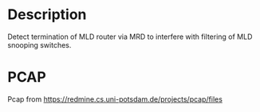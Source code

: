 # Description

Detect termination of MLD router via MRD to interfere with filtering of MLD snooping switches.

# PCAP

Pcap from https://redmine.cs.uni-potsdam.de/projects/pcap/files
